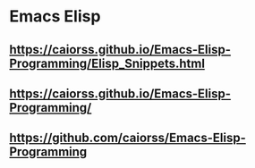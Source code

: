 Emacs Elisp
===========

## https://caiorss.github.io/Emacs-Elisp-Programming/Elisp_Snippets.html
## https://caiorss.github.io/Emacs-Elisp-Programming/
## https://github.com/caiorss/Emacs-Elisp-Programming

